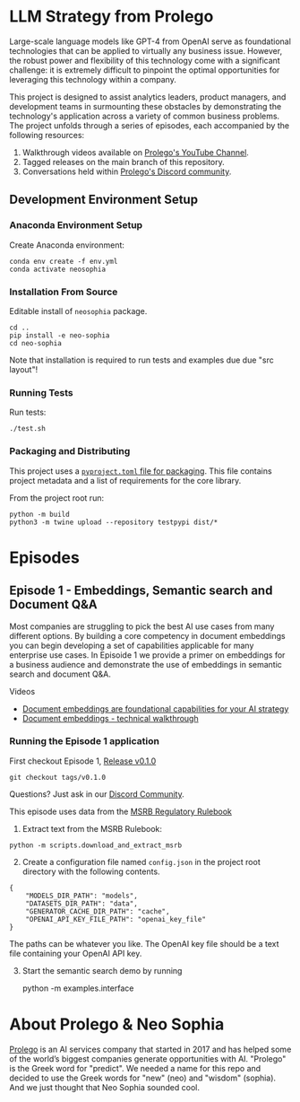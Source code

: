 # LLM Strategy from Prolego

Large-scale language models like GPT-4 from OpenAI serve as foundational technologies that can be applied to virtually any business issue. However, the robust power and flexibility of this technology come with a significant challenge: it is extremely difficult to pinpoint the optimal opportunities for leveraging this technology within a company. 

This project is designed to assist analytics leaders, product managers, and development teams in surmounting these obstacles by demonstrating the technology's application across a variety of common business problems. The project unfolds through a series of episodes, each accompanied by the following resources:

1. Walkthrough videos available on [Prolego's YouTube Channel](https://www.youtube.com/@prolego9489).
2. Tagged releases on the main branch of this repository.
3. Conversations held within [Prolego's Discord community](#).

## Development Environment Setup

### Anaconda Environment Setup

Create Anaconda environment:

    conda env create -f env.yml
    conda activate neosophia

### Installation From Source

Editable install of `neosophia` package.

    cd ..
    pip install -e neo-sophia
    cd neo-sophia

Note that installation is required to run tests and examples due due "src layout"!

### Running Tests

Run tests:

    ./test.sh

### Packaging and Distributing

This project uses a [`pyproject.toml` file for packaging](https://packaging.python.org/en/latest/tutorials/packaging-projects/).  This file contains project metadata and a list of requirements for the core library.

From the project root run:

    python -m build
    python3 -m twine upload --repository testpypi dist/*

# Episodes
## Episode 1 - Embeddings, Semantic search and Document Q&A
Most companies are struggling to pick the best AI use cases from many different options. By building a core competency in document embeddings you can begin developing a set of capabilities applicable for many enterprise use cases. In Episoide 1 we provide a primer on embeddings for a business audience and demonstrate the use of embeddings in semantic search and document Q&A. 

Videos
- [Document embeddings are foundational capabilities for your AI strategy](#)
- [Document embeddings - technical walkthrough](#)

### Running the Episode 1 application
First checkout Episode 1, [Release v0.1.0](https://github.com/prolego-team/neo-sophia/releases/tag/v0.1.0)
````
git checkout tags/v0.1.0
````

Questions? Just ask in our [Discord Community](#).

This episode uses data from the [MSRB Regulatory Rulebook](https://www.msrb.org/sites/default/files/MSRB-Rule-Book-Current-Version.pdf)

1. Extract text from the MSRB Rulebook:

```
python -m scripts.download_and_extract_msrb
```

2. Create a configuration file named `config.json` in the project root directory with the following contents.  

```
{
    "MODELS_DIR_PATH": "models",
    "DATASETS_DIR_PATH": "data",
    "GENERATOR_CACHE_DIR_PATH": "cache",
    "OPENAI_API_KEY_FILE_PATH": "openai_key_file"
}
```

The paths can be whatever you like.  The OpenAI key file should be a text file containing your OpenAI API key.

3. Start the semantic search demo by running

    python -m examples.interface


# About Prolego & Neo Sophia
[Prolego](https://prolego.com) is an AI services company that started in 2017 and has helped some of the world’s biggest companies generate opportunities with AI. "Prolego" is the Greek word for "predict". We needed a name for this repo and decided to use the Greek words for "new" (neo) and "wisdom" (sophia). And we just thought that Neo Sophia sounded cool.
